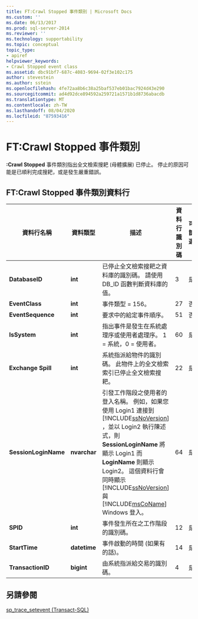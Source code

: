```yaml
---
title: FT:Crawl Stopped 事件類別 | Microsoft Docs
ms.custom: ''
ms.date: 06/13/2017
ms.prod: sql-server-2014
ms.reviewer: ''
ms.technology: supportability
ms.topic: conceptual
topic_type:
- apiref
helpviewer_keywords:
- Crawl Stopped event class
ms.assetid: dbc91bf7-687c-4083-9694-02f3e102c175
author: stevestein
ms.author: sstein
ms.openlocfilehash: 4fe72aa8b6c38a25baf537eb01bac7924d43e290
ms.sourcegitcommit: ad4d92dce894592a259721a1571b1d8736abacdb
ms.translationtype: MT
ms.contentlocale: zh-TW
ms.lasthandoff: 08/04/2020
ms.locfileid: "87593416"
---
```

# <a name="ftcrawl-stopped-event-class"></a>FT:Crawl Stopped 事件類別
  **:Crawl Stopped** 事件類別指出全文檢索搜耙 (母體擴展) 已停止。 停止的原因可能是已順利完成搜耙，或是發生嚴重錯誤。  
  
## <a name="ftcrawl-stopped-event-class-data-columns"></a>FT:Crawl Stopped 事件類別資料行  
  
|資料行名稱|資料類型|描述|資料行識別碼|可篩選|  
|----------------------|---------------|-----------------|---------------|----------------|  
|**DatabaseID**|**int**|已停止全文檢索搜耙之資料庫的識別碼。 請使用 DB_ID 函數判斷資料庫的值。|3|是|  
|**EventClass**|**int**|事件類型 = 156。|27|否|  
|**EventSequence**|**int**|要求中的給定事件順序。|51|否|  
|**IsSystem**|**int**|指出事件是發生在系統處理序或使用者處理序。 1 = 系統，0 = 使用者。|60|是|  
|**Exchange Spill**|**int**|系統指派給物件的識別碼。 此物件上的全文檢索索引已停止全文檢索搜耙。|22|是|  
|**SessionLoginName**|**nvarchar**|引發工作階段之使用者的登入名稱。 例如，如果您使用 Login1 連接到 [!INCLUDE[ssNoVersion](../../includes/ssnoversion-md.md)] ，並以 Login2 執行陳述式，則 **SessionLoginName** 將顯示 Login1 而 **LoginName** 則顯示 Login2。 這個資料行會同時顯示 [!INCLUDE[ssNoVersion](../../includes/ssnoversion-md.md)] 與 [!INCLUDE[msCoName](../../includes/msconame-md.md)] Windows 登入。|64|是|  
|**SPID**|**int**|事件發生所在之工作階段的識別碼。|12|是|  
|**StartTime**|**datetime**|事件啟動的時間 (如果有的話)。|14|是|  
|**TransactionID**|**bigint**|由系統指派給交易的識別碼。|4|是|  
  
## <a name="see-also"></a>另請參閱  
 [sp_trace_setevent &#40;Transact-SQL&#41;](/sql/relational-databases/system-stored-procedures/sp-trace-setevent-transact-sql)  
  
  
